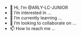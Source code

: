 - 👋 Hi, I’m @ARLY-LC-JUNIOR
- 👀 I’m interested in ...
- 🌱 I’m currently learning ...
- 💞️ I’m looking to collaborate on ...
- 📫 How to reach me ...

<!---
ARLY-LC-JUNIOR/ARLY-LC-JUNIOR is a ✨ special ✨ repository because its `README.md` (this file) appears on your GitHub profile.
You can click the Preview link to take a look at your changes.
--->
